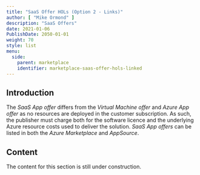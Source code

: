 ```yaml
---
title: "SaaS Offer HOLs (Option 2 - Links)"
author: [ "Mike Ormond" ]
description: "SaaS Offers"
date: 2021-01-06
PublishDate: 2050-01-01
weight: 70
style: list
menu:
  side:
    parent: marketplace
    identifier: marketplace-saas-offer-hols-linked
---
```


## Introduction

The *SaaS App offer* differs from the *Virtual Machine offer* and *Azure App offer* as no resources are deployed in the customer subscription. As such, the publisher must charge both for the software licence and the underlying Azure resource costs used to deliver the solution. *SaaS App offers* can be listed in both the *Azure Marketplace* and *AppSource*.

## Content

The content for this section is still under construction.
